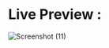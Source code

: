 # Live Preview :

![Screenshot (11)](https://github.com/tanu8427/evm-html/assets/132069148/aa0dd81a-ffb4-4674-bec1-f1234236f58d)
